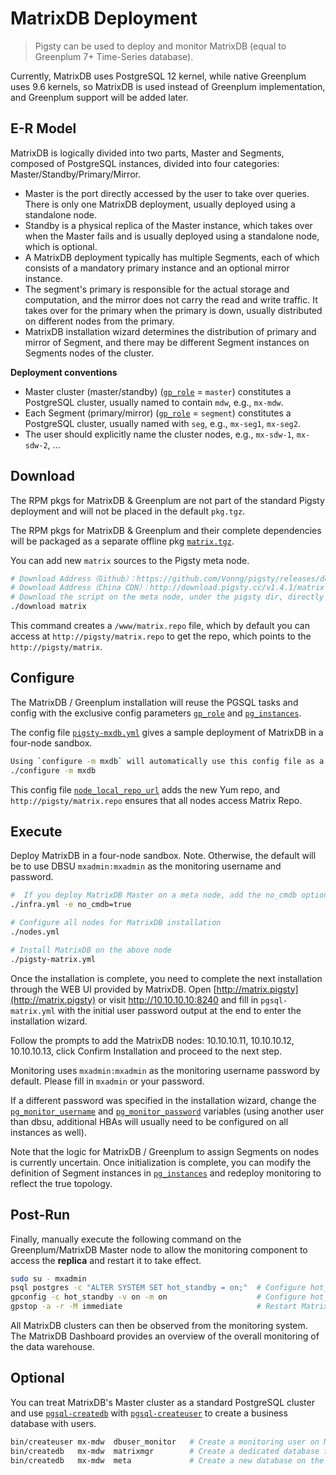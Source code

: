# MatrixDB Deployment

> Pigsty can be used to deploy and monitor MatrixDB (equal to Greenplum 7+ Time-Series database).

Currently, MatrixDB uses PostgreSQL 12 kernel, while native Greenplum uses 9.6 kernels, so MatrixDB is used instead of Greenplum implementation, and Greenplum support will be added later.



## E-R Model

MatrixDB is logically divided into two parts, Master and Segments, composed of PostgreSQL instances, divided into four categories: Master/Standby/Primary/Mirror.

* Master is the port directly accessed by the user to take over queries. There is only one MatrixDB deployment, usually deployed using a standalone node.
* Standby is a physical replica of the Master instance, which takes over when the Master fails and is usually deployed using a standalone node, which is optional.
* A MatrixDB deployment typically has multiple Segments, each of which consists of a mandatory primary instance and an optional mirror instance.
* The segment's primary is responsible for the actual storage and computation, and the mirror does not carry the read and write traffic. It takes over for the primary when the primary is down, usually distributed on different nodes from the primary.
* MatrixDB installation wizard determines the distribution of primary and mirror of Segment, and there may be different Segment instances on Segments nodes of the cluster.

**Deployment conventions**

* Master cluster (master/standby) ([`gp_role`](v-pgsql.md#gp_role) = `master`) constitutes a PostgreSQL cluster, usually named to contain `mdw`, e.g., `mx-mdw`.
* Each Segment (primary/mirror) ([`gp_role`](v-pgsql.md#gp_role) = `segment`) constitutes a PostgreSQL cluster, usually named with `seg`, e.g., `mx-seg1`, `mx-seg2`.
* The user should explicitly name the cluster nodes, e.g., `mx-sdw-1`, `mx-sdw-2`, ...



## Download

The RPM pkgs for MatrixDB & Greenplum are not part of the standard Pigsty deployment and will not be placed in the default `pkg.tgz`.

The RPM pkgs for MatrixDB & Greenplum and their complete dependencies will be packaged as a separate offline pkg [`matrix.tgz`](https://github.com/Vonng/pigsty/releases/download/v1.4.1/matrix.tgz).

You can add new `matrix` sources to the Pigsty meta node.

```bash
# Download Address（Github）：https://github.com/Vonng/pigsty/releases/download/v1.4.1/matrix.tgz
# Download Address（China CDN）：http://download.pigsty.cc/v1.4.1/matrix.tgz
# Download the script on the meta node, under the pigsty dir, directly using the download matrix to download and unzip
./download matrix
```

This command creates a `/www/matrix.repo` file, which by default you can access at `http://pigsty/matrix.repo` to get the repo, which points to the `http://pigsty/matrix`.



## Configure

The MatrixDB / Greenplum installation will reuse the PGSQL tasks and config with the exclusive config parameters [`gp_role`](v-pgsql.md#gp_role) and [`pg_instances`](v-pgsql.md#pg_instances).

The config file [`pigsty-mxdb.yml`](https://github.com/Vonng/pigsty/blob/master/files/conf/pigsty-mxdb.yml) gives a sample deployment of MatrixDB in a four-node sandbox.

```bash
Using `configure -m mxdb` will automatically use this config file as a template.
./configure -m mxdb
```

This config file [`node_local_repo_url`](v-nodes.md#node_local_repo_url) adds the new Yum repo, and `http://pigsty/matrix.repo` ensures that all nodes access Matrix Repo.




## Execute

Deploy MatrixDB in a four-node sandbox. Note. Otherwise, the default will be to use DBSU `mxadmin:mxadmin` as the monitoring username and password.

```bash
#  If you deploy MatrixDB Master on a meta node, add the no_cmdb option; otherwise, install it normally.
./infra.yml -e no_cmdb=true   

# Configure all nodes for MatrixDB installation
./nodes.yml

# Install MatrixDB on the above node
./pigsty-matrix.yml
```

Once the installation is complete, you need to complete the next installation through the WEB UI provided by MatrixDB. Open [http://matrix.pigsty](http://matrix.pigsty) or visit http://10.10.10.10:8240 and fill in `pgsql-matrix.yml` with the initial user password output at the end to enter the installation wizard. 

Follow the prompts to add the MatrixDB nodes: 10.10.10.11, 10.10.10.12, 10.10.10.13, click Confirm Installation and proceed to the next step.

Monitoring uses `mxadmin:mxadmin` as the monitoring username password by default. Please fill in `mxadmin` or your password. 

If a different password was specified in the installation wizard, change the [`pg_monitor_username`](v-pgsql.md#pg_monitor_username) and [`pg_monitor_password`](v-pgsql.md#pg_monitor_password ) variables (using another user than dbsu, additional HBAs will usually need to be configured on all instances as well).

Note that the logic for MatrixDB / Greenplum to assign Segments on nodes is currently uncertain. Once initialization is complete, you can modify the definition of Segment instances in [`pg_instances`](v-pgsql.md#pg_instances) and redeploy monitoring to reflect the true topology.



## Post-Run

Finally, manually execute the following command on the Greenplum/MatrixDB Master node to allow the monitoring component to access the **replica** and restart it to take effect.

```bash
sudo su - mxadmin
psql postgres -c "ALTER SYSTEM SET hot_standby = on;"  # Configure hot_standby=on to allow queries from the replica
gpconfig -c hot_standby -v on -m on                    # Configure hot_standby=on to allow queries from the replica
gpstop -a -r -M immediate                              # Restart MatrixDB immediately to take effect
```

All MatrixDB clusters can then be observed from the monitoring system. The MatrixDB Dashboard provides an overview of the overall monitoring of the data warehouse.



## Optional

You can treat MatrixDB's Master cluster as a standard PostgreSQL cluster and use [`pgsql-createdb`](p-pgsql.md#pgsql-createdb) with [`pgsql-createuser`](p-pgsql.md#pgsql-createuser) to create a business database with users.

```bash
bin/createuser mx-mdw  dbuser_monitor   # Create a monitoring user on Master
bin/createdb   mx-mdw  matrixmgr        # Create a dedicated database for monitoring on the Master
bin/createdb   mx-mdw  meta             # Create a new database on the Master
```



